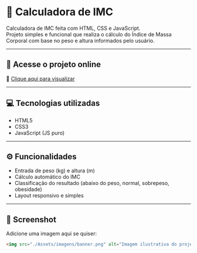 # 🧮 Calculadora de IMC

Calculadora de IMC feita com HTML, CSS e JavaScript.  
Projeto simples e funcional que realiza o cálculo do Índice de Massa Corporal com base no peso e altura informados pelo usuário.

---

## 🚀 Acesse o projeto online

🔗 [Clique aqui para visualizar](https://viniciospereira-dev.github.io/Calculadora-IMC/)

---

## 💻 Tecnologias utilizadas

- HTML5
- CSS3
- JavaScript (JS puro)

---

## ⚙️ Funcionalidades

- Entrada de peso (kg) e altura (m)
- Cálculo automático do IMC
- Classificação do resultado (abaixo do peso, normal, sobrepeso, obesidade)
- Layout responsivo e simples

---

## 📸 Screenshot

Adicione uma imagem aqui se quiser:

```html
<img src="./Assets/imagens/banner.png" alt="Imagem ilustrativa do projeto" width="400"/>

